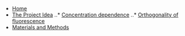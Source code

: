 * [Home](index.html)
* [The Project Idea](projectidea.html)
..* [Concentration dependence](concdependence.html)
..* [Orthogonality of fluorescence](orthogonality.md)
* [Materials and Methods](Matmeth.html)

